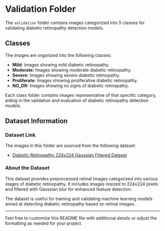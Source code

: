 # Validation Folder

The `validation` folder contains images categorized into 5 classes for validating diabetic retinopathy detection models.

## Classes

The images are organized into the following classes:

- **Mild:** Images showing mild diabetic retinopathy.
- **Moderate:** Images showing moderate diabetic retinopathy.
- **Severe:** Images showing severe diabetic retinopathy.
- **Proliferate:** Images showing proliferative diabetic retinopathy.
- **NO_DR:** Images showing no signs of diabetic retinopathy.

Each class folder contains images representative of that specific category, aiding in the validation and evaluation of diabetic retinopathy detection models.

## Dataset Information

### Dataset Link

The images in this folder are sourced from the following dataset:

- [Diabetic Retinopathy 224x224 Gaussian Filtered Dataset](https://www.kaggle.com/datasets/sovitrath/diabetic-retinopathy-224x224-gaussian-filtered/data?select=train.csv)

### About the Dataset

This dataset provides preprocessed retinal images categorized into various stages of diabetic retinopathy. It includes images resized to 224x224 pixels and filtered with Gaussian blur for enhanced feature detection.

The dataset is useful for training and validating machine learning models aimed at detecting diabetic retinopathy based on retinal images.

---

Feel free to customize this README file with additional details or adjust the formatting as needed for your project.
